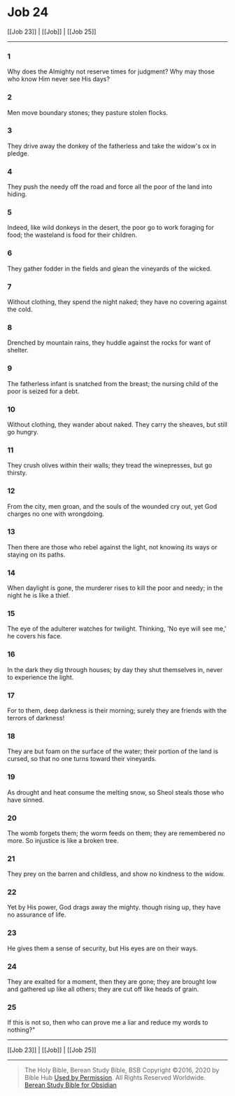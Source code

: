 # Job 24

[[Job 23]] | [[Job]] | [[Job 25]]

---

### 1
Why does the Almighty not reserve times for judgment? Why may those who know Him never see His days?

### 2
Men move boundary stones; they pasture stolen flocks.

### 3
They drive away the donkey of the fatherless and take the widow's ox in pledge.

### 4
They push the needy off the road and force all the poor of the land into hiding.

### 5
Indeed, like wild donkeys in the desert, the poor go to work foraging for food; the wasteland is food for their children.

### 6
They gather fodder in the fields and glean the vineyards of the wicked.

### 7
Without clothing, they spend the night naked; they have no covering against the cold.

### 8
Drenched by mountain rains, they huddle against the rocks for want of shelter.

### 9
The fatherless infant is snatched from the breast; the nursing child of the poor is seized for a debt.

### 10
Without clothing, they wander about naked. They carry the sheaves, but still go hungry.

### 11
They crush olives within their walls; they tread the winepresses, but go thirsty.

### 12
From the city, men groan, and the souls of the wounded cry out, yet God charges no one with wrongdoing.

### 13
Then there are those who rebel against the light, not knowing its ways or staying on its paths.

### 14
When daylight is gone, the murderer rises to kill the poor and needy; in the night he is like a thief.

### 15
The eye of the adulterer watches for twilight. Thinking, 'No eye will see me,' he covers his face.

### 16
In the dark they dig through houses; by day they shut themselves in, never to experience the light.

### 17
For to them, deep darkness is their morning; surely they are friends with the terrors of darkness!

### 18
They are but foam on the surface of the water; their portion of the land is cursed, so that no one turns toward their vineyards.

### 19
As drought and heat consume the melting snow, so Sheol steals those who have sinned.

### 20
The womb forgets them; the worm feeds on them; they are remembered no more. So injustice is like a broken tree.

### 21
They prey on the barren and childless, and show no kindness to the widow.

### 22
Yet by His power, God drags away the mighty. though rising up, they have no assurance of life.

### 23
He gives them a sense of security, but His eyes are on their ways.

### 24
They are exalted for a moment, then they are gone; they are brought low and gathered up like all others; they are cut off like heads of grain.

### 25
If this is not so, then who can prove me a liar and reduce my words to nothing?"

---

[[Job 23]] | [[Job]] | [[Job 25]]

---

> The Holy Bible, Berean Study Bible, BSB
> Copyright &copy;2016, 2020 by Bible Hub
> [Used by Permission](https://berean.bible/terms.htm). All Rights Reserved Worldwide.
> [Berean Study Bible for Obsidian](https://github.com/gapmiss/berean-study-bible-for-obsidian)

